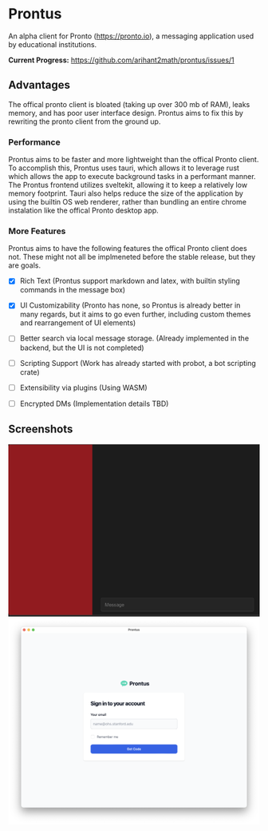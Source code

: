 # Prontus

An alpha client for Pronto (https://pronto.io), a messaging application used by educational institutions.

**Current Progress:** https://github.com/arihant2math/prontus/issues/1

## Advantages
The offical pronto client is bloated (taking up over 300 mb of RAM), leaks memory, and has poor user interface design. Prontus aims to fix this by rewriting the pronto client from the ground up.

### Performance
Prontus aims to be faster and more lightweight than the offical Pronto client. To accomplish this, Prontus uses tauri, which allows it to leverage rust which allows the app to execute background tasks in a performant manner. The Prontus frontend utilizes sveltekit, allowing it to keep a relatively low memory footprint. Tauri also helps reduce the size of the application by using the builtin OS web renderer, rather than bundling an entire chrome instalation like the offical Pronto desktop app.  

### More Features
Prontus aims to have the following features the offical Pronto client does not. These might not all be implmeneted before the stable release, but they are goals.

- [x] Rich Text (Prontus support markdown and latex, with builtin styling commands in the message box)
- [x] UI Customizability (Pronto has none, so Prontus is already better in many regards, but it aims to go even further, including custom themes and rearrangement of UI elements)
- [ ] Better search via local message storage. (Already implemented in the backend, but the UI is not completed)
- [ ] Scripting Support (Work has already started with probot, a bot scripting crate)
- [ ] Extensibility via plugins (Using WASM)
- [ ] Encrypted DMs (Implementation details TBD)

 

## Screenshots
![screenshot.png](screenshots/screenshot.png)
![login.png](screenshots/login.png)
